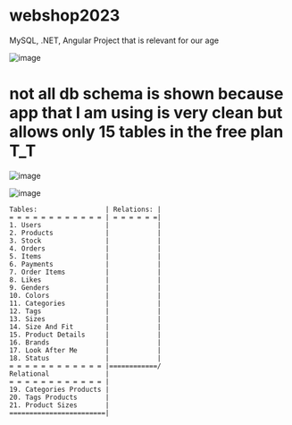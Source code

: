 # webshop2023
MySQL, .NET, Angular Project that is relevant for our age 

![image](https://github.com/S4UR000N/webshop2023/assets/36705659/912cf964-ceea-4b93-89ec-4f4a1b8a4df8)

# not all db schema is shown because app that I am using is very clean but allows only 15 tables in the free plan T_T

![image](https://github.com/S4UR000N/webshop2023/assets/36705659/93789dcd-da5b-4f2d-8205-76127126ad1b)


![image](https://github.com/S4UR000N/webshop2023/assets/36705659/32f80f1d-b5eb-4b04-84e3-a838c5849c57)


```
Tables:                 | Relations: |
= = = = = = = = = = = = | = = = = = =|
1. Users                |            |
2. Products             |            |
3. Stock                |            |
4. Orders               |            |
5. Items                |            |
6. Payments             |            |
7. Order Items          |            |
8. Likes                |            |
9. Genders              |            |
10. Colors              |            |
11. Categories          |            |
12. Tags                |            |
13. Sizes               |            |
14. Size And Fit        |            |
15. Product Details     |            |
16. Brands              |            |
17. Look After Me       |            |
18. Status              |            |
= = = = = = = = = = = = |============/
Relational              |
= = = = = = = = = = = = |
19. Categories Products |
20. Tags Products       |
21. Product Sizes       |
========================|
```
